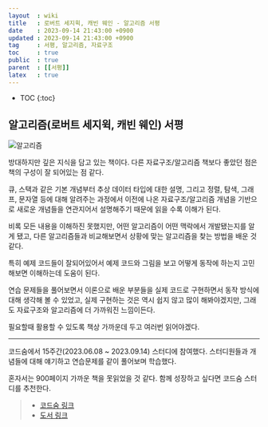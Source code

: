 ```yaml
---
layout  : wiki
title   : 로버트 세지윅, 캐빈 웨인 - 알고리즘 서평
date    : 2023-09-14 21:43:00 +0900
updated : 2023-09-14 21:43:00 +0900
tag     : 서평, 알고리즘, 자료구조
toc     : true
public  : true
parent  : [[서평]]
latex   : true
---
```


* TOC
{:toc}

## 알고리즘(로버트 세지윅, 캐빈 웨인) 서평

![알고리즘](https://image.yes24.com/goods/67454658/L)

방대하지만 깊은 지식을 담고 있는 책이다. 다른 자료구조/알고리즘 책보다 좋았던 점은 책의 구성이 잘 되어있는 점 같다.

큐, 스택과 같은 기본 개념부터 추상 데이터 타입에 대한 설명, 그리고 정렬, 탐색, 그래프, 문자열 등에 대해 알려주는 과정에서 이전에 나온 자료구조/알고리즘 개념을 기반으로 새로운 개념들을 연관지어서 설명해주기 때문에 읽을 수록 이해가 된다.

비록 모든 내용을 이해하진 못했지만, 어떤 알고리즘이 어떤 맥락에서 개발됐는지를 알게 됐고, 다른 알고리즘들과 비교해보면서 상황에 맞는 알고리즘을 찾는 방법을 배운 것 같다.

특히 예제 코드들이 잘되어있어서 예제 코드와 그림을 보고 어떻게 동작에 하는지 고민해보면 이해하는데 도움이 된다.

연습 문제들을 풀어보면서 이론으로 배운 부분들을 실제 코드로 구현하면서 동작 방식에 대해 생각해 볼 수 있었고, 실제 구현하는 것은 역시 쉽지 않고 많이 해봐야겠지만, 그래도 자료구조와 알고리즘에 더 가까워진 느낌이든다.

필요할때 활용할 수 있도록 책상 가까운데 두고 여러번 읽어야겠다.

-----

코드숨에서 15주간(2023.06.08 ~ 2023.09.14) 스터디에 참여했다. 스터디원들과 개념들에 대해 얘기하고 연습문제를 같이 풀어보며 학습했다.

혼자서는 900페이지 가까운 책을 못읽었을 것 같다. 함께 성장하고 싶다면 코드숨 스터디를 추천한다.

> - [코드숨 링크](https://www.codesoom.com/)
> - [도서 링크](https://product.kyobobook.co.kr/detail/S000001792777)
